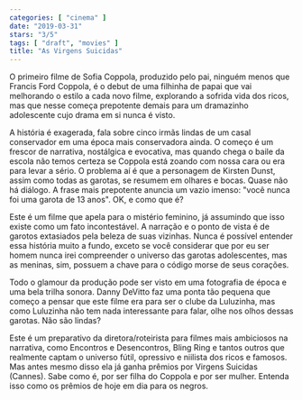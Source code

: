 ```yaml
---
categories: [ "cinema" ]
date: "2019-03-31"
stars: "3/5"
tags: [ "draft", "movies" ]
title: "As Virgens Suicidas"
---
```

O primeiro filme de Sofia Coppola, produzido pelo pai, ninguém menos
que Francis Ford Coppola, é o debut de uma filhinha de papai que
vai melhorando o estilo a cada novo filme, explorando a sofrida vida
dos ricos, mas que nesse começa prepotente demais para um dramazinho
adolescente cujo drama em si nunca é visto.

A história é exagerada, fala sobre cinco irmãs lindas de um casal
conservador em uma época mais conservadora ainda. O começo é um
frescor de narrativa, nostálgica e evocativa, mas quando chega o baile
da escola não temos certeza se Coppola está zoando com nossa cara ou
era para levar a sério. O problema aí é que a personagem de Kirsten
Dunst, assim como todas as garotas, se resumem em olhares e bocas. Quase
não há diálogo. A frase mais prepotente anuncia um vazio imenso:
"você nunca foi uma garota de 13 anos". OK, e como que é?

Este é um filme que apela para o mistério feminino, já assumindo
que isso existe como um fato incontestável. A narração e o ponto
de vista é de garotos extasiados pela beleza de suas vizinhas. Nunca
é possível entender essa história muito a fundo, exceto se você
considerar que por eu ser homem nunca irei compreender o universo das
garotas adolescentes, mas as meninas, sim, possuem a chave para o código
morse de seus corações.

Todo o glamour da produção pode ser visto em uma fotografia de época
e uma bela trilha sonora. Danny DeVitto faz uma ponta tão pequena que
começo a pensar que este filme era para ser o clube da Luluzinha, mas
como Luluzinha não tem nada interessante para falar, olhe nos olhos
dessas garotas. Não são lindas?

Este é um preparativo da diretora/roteirista para filmes mais ambiciosos
na narrativa, como Encontros e Desencontros, Bling Ring e tantos outros
que realmente captam o universo fútil, opressivo e niilista dos ricos e
famosos. Mas antes mesmo disso ela já ganha prêmios por Virgens Suicidas
(Cannes). Sabe como é, por ser filha do Coppola e por ser mulher. Entenda
isso como os prêmios de hoje em dia para os negros.
